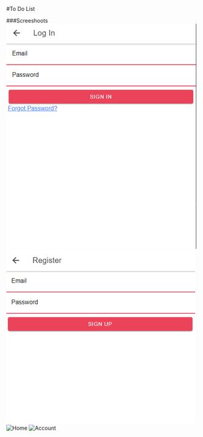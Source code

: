 #To Do List

###Screeshoots
![Login](img/login.PNG)
![Register](img/register.PNG)
![Home](img/main.PNG)
![Account](img/account.PNG)
